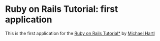 # Ruby on Rails Tutorial: first application
This is the first application for the
[Ruby on Rails Tutorial*](http://railstutorial.org/)
by [Michael Hartl](http://michaelhartl.com/)